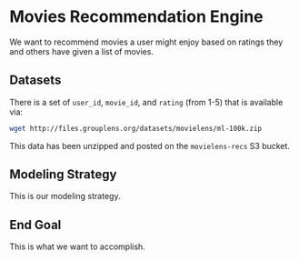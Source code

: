 # Movies Recommendation Engine

We want to recommend movies a user might enjoy based on ratings they and others have given a list of movies.

## Datasets

There is a set of `user_id`, `movie_id`, and `rating` (from 1-5) that is available via:

```bash
wget http://files.grouplens.org/datasets/movielens/ml-100k.zip
```

This data has been unzipped and posted on the `movielens-recs` S3 bucket.

## Modeling Strategy

This is our modeling strategy.

## End Goal

This is what we want to accomplish.
